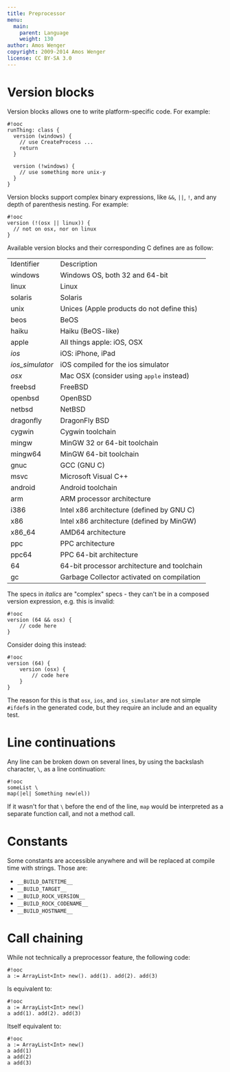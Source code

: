 ```yaml
---
title: Preprocessor
menu:
  main:
    parent: Language
    weight: 130
author: Amos Wenger
copyright: 2009-2014 Amos Wenger
license: CC BY-SA 3.0
---
```


# Version blocks

Version blocks allows one to write platform-specific code. For example:

    #!ooc
    runThing: class {
      version (windows) {
        // use CreateProcess ...
        return
      }

      version (!windows) {
        // use something more unix-y
      }
    }

Version blocks support complex binary expressions, like `&&`, `||`, `!`, and
any depth of parenthesis nesting. For example:

    #!ooc
    version (!(osx || linux)) {
      // not on osx, nor on linux
    }

Available version blocks and their corresponding C defines are as follow:

<table class="pretty">
<tbody>

<tr>
<td>Identifier</td>
<td>Description</td>
</tr>

<tr>
<td>windows</td>
<td>Windows OS, both 32 and 64-bit</td>
</tr>

<tr>
<td>linux</td>
<td>Linux</td>
</tr>

<tr>
<td>solaris</td>
<td>Solaris</td>
</tr>

<tr>
<td>unix</td>
<td>Unices (Apple products do not define this)</td>
</tr>

<tr>
<td>beos</td>
<td>BeOS</td>
</tr>

<tr>
<td>haiku</td>
<td>Haiku (BeOS-like)</td>
</tr>

<tr>
<td>apple</td>
<td>All things apple: iOS, OSX</td>
</tr>

<tr>
<td><em>ios</em></td>
<td>iOS: iPhone, iPad</td>
</tr>

<tr>
<td><em>ios_simulator</em></td>
<td>iOS compiled for the ios simulator</td>
</tr>

<tr>
<td><em>osx</em></td>
<td>Mac OSX (consider using <tt>apple</tt> instead)</td>
</tr>

<tr>
<td>freebsd</td>
<td>FreeBSD</td>
</tr>

<tr>
<td>openbsd</td>
<td>OpenBSD</td>
</tr>

<tr>
<td>netbsd</td>
<td>NetBSD</td>
</tr>

<tr>
<td>dragonfly</td>
<td>DragonFly BSD</td>
</tr>

<tr>
<td>cygwin</td>
<td>Cygwin toolchain</td>
</tr>

<tr>
<td>mingw</td>
<td>MinGW 32 or 64-bit toolchain</td>
</tr>

<tr>
<td>mingw64</td>
<td>MinGW 64-bit toolchain</td>
</tr>

<tr>
<td>gnuc</td>
<td>GCC (GNU C)</td>
</tr>

<tr>
<td>msvc</td>
<td>Microsoft Visual C++</td>
</tr>

<tr>
<td>android</td>
<td>Android toolchain</td>
</tr>

<tr>
<td>arm</td>
<td>ARM processor architecture</td>
</tr>

<tr>
<td>i386</td>
<td>Intel x86 architecture (defined by GNU C)</td>
</tr>

<tr>
<td>x86</td>
<td>Intel x86 architecture (defined by MinGW)</td>
</tr>

<tr>
<td>x86_64</td>
<td>AMD64 architecture</td>
</tr>

<tr>
<td>ppc</td>
<td>PPC architecture</td>
</tr>

<tr>
<td>ppc64</td>
<td>PPC 64-bit architecture</td>
</tr>

<tr>
<td>64</td>
<td>64-bit processor architecture and toolchain</td>
</tr>

<tr>
<td>gc</td>
<td>Garbage Collector activated on compilation</td>
</tr>

</tbody>
</table>

The specs in _italics_ are "complex" specs - they can't be in a composed version
expression, e.g. this is invalid:

    #!ooc
    version (64 && osx) {
        // code here
    }

Consider doing this instead:

    #!ooc
    version (64) {
        version (osx) {
            // code here
        }
    }

The reason for this is that `osx`, `ios`, and `ios_simulator` are not simple `#ifdef`s
in the generated code, but they require an include and an equality test.

# Line continuations

Any line can be broken down on several lines, by using the backslash character, `\`,
as a line continuation:

    #!ooc
    someList \
    map(|el| Something new(el))

If it wasn't for that `\` before the end of the line, `map` would be interpreted as
a separate function call, and not a method call.

# Constants

Some constants are accessible anywhere and will be replaced at compile time with
strings. Those are:

  * `__BUILD_DATETIME__`
  * `__BUILD_TARGET__`
  * `__BUILD_ROCK_VERSION__`
  * `__BUILD_ROCK_CODENAME__`
  * `__BUILD_HOSTNAME__`

# Call chaining

While not technically a preprocessor feature, the following code:

    #!ooc
    a := ArrayList<Int> new(). add(1). add(2). add(3)

Is equivalent to:

    #!ooc
    a := ArrayList<Int> new()
    a add(1). add(2). add(3)

Itself equivalent to:

    #!ooc
    a := ArrayList<Int> new()
    a add(1)
    a add(2)
    a add(3)
